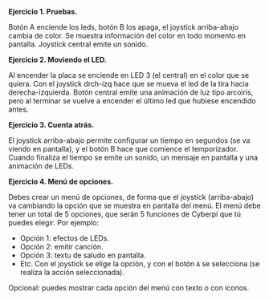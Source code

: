 **Ejercicio 1. Pruebas.**

Botón A enciende los leds, botón B los apaga, el joystick arriba-abajo cambia de color. Se muestra información del color en todo momento en pantalla. Joystick central emite un sonido.


**Ejercicio 2. Moviendo el LED.**

Al encender la placa se enciende en LED 3 (el central) en el color que se quiera. Con el joystick drch-izq hace que se mueva el led de la tira hacia derecha-izquierda. Botón central emite una animación de luz tipo arcoiris, pero al terminar se vuelve a encender el último led que hubiese encendido antes.


**Ejercicio 3. Cuenta atrás.**

El joystick arriba-abajo permite configurar un tiempo en segundos (se va viendo en pantalla), y el botón B hace que comience el temporizador. Cuando finaliza el tiempo se emite un sonido, un mensaje en pantalla y una animación de LEDs.


**Ejercicio 4. Menú de opciones.**

Debes crear un menú de opciones, de forma que el joystick (arriba-abajo) va cambiando la opción que se muestra en pantalla del menú. El menú debe tener un total de 5 opciones, que serán 5 funciones de Cyberpi que tú puedes elegir. Por ejemplo:
- Opción 1: efectos de LEDs.
- Opción 2: emitir canción.
- Opción 3: textu de saludo en pantalla.
- Etc.
Con el joystick se elige la opción, y con el botón `A` se selecciona (se realiza la acción seleccionada).

Opcional: puedes mostrar cada opción del menú con texto o con iconos.
